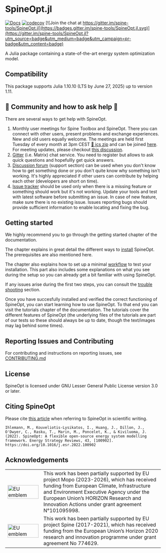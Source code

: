 # SpineOpt.jl

[![Docs](https://img.shields.io/badge/docs-stable-blue.svg)](https://spine-tools.github.io/SpineOpt.jl/latest/index.html)
[![codecov](https://codecov.io/gh/spine-tools/SpineOpt.jl/branch/master/graph/badge.svg)](https://codecov.io/gh/spine-tools/SpineOpt.jl) [![Join the chat at https://gitter.im/spine-tools/SpineOpt.jl](https://badges.gitter.im/spine-tools/SpineOpt.jl.svg)](https://gitter.im/spine-tools/SpineOpt.jl?utm_source=badge&utm_medium=badge&utm_campaign=pr-badge&utm_content=badge)

A Julia package containing a state-of-the-art energy system optimization model.

## Compatibility

This package supports Julia 1.10.10 (LTS by June 27, 2025) up to version 1.11.

## :loudspeaker: Community and how to ask help :rocket:

There are several ways to get help with SpineOpt.

1. Monthly user meetings for Spine Toolbox and SpineOpt. There you can connect with other users, present problems and exchange experiences. New and old users equally welcome. The meetings are held first Tuesday of every month at 3pm CEST [:calendar: ics zip](https://github.com/spine-tools/SpineOpt.jl/blob/master/SpineTools_user_meeting.ics) and can be joined [here](https://teams.microsoft.com/l/meetup-join/19%3ameeting_ZDBkZjBhNmEtMGFmZi00ZDllLWE4ZmQtMWJhMWZjYjUyNDUy%40thread.v2/0?context=%7b%22Tid%22%3a%223973589b-9e40-4eb5-800e-b0b6383d1621%22%2c%22Oid%22%3a%224c379655-31a5-4c3e-b6d6-b61817a44e14%22%7d). For meeting updates, please checkout [this discussion](https://github.com/spine-tools/SpineOpt.jl/discussions/849).
2. [Gitter](https://app.gitter.im/#/room/#spine-tools_community:gitter.im) (i.e. Matrix) chat service. You need to register but allows to ask quick questions and hopefullly get quick answers.
3. [Discussion forum](https://github.com/spine-tools/SpineOpt.jl/discussions/categories/support) (support section) can be used when you don't know how to get something done or you don't quite know why something isn't working. It's highly appreciated if other users can contribute by helping each other (developers are short on time).
4. [Issue tracker](https://github.com/spine-tools/SpineOpt.jl/issues) should be used only when there is a missing feature or something should work but it's not working. Update your tools and test with latest software before submitting an issue. In case of new feature, make sure there is no existing issue. Issues reporting bugs should provide sufficient information to enable locating and fixing the bug.

## Getting started

We highly recommend you to go through the getting started chapter of the documentation.

The chapter explains in great detail the different ways to [install](https://spine-tools.github.io/SpineOpt.jl/latest/getting_started/installation/) SpineOpt. The prerequisites are also mentioned here.

The chapter also explains how to set up a minimal [workflow](https://spine-tools.github.io/SpineOpt.jl/latest/getting_started/recommended_workflow/) to test your installation. This part also includes some explanations on what you see during the setup so you can already get a bit familiar with using SpineOpt.

If any issues arise during the first two steps, you can consult the [trouble shooting](https://spine-tools.github.io/SpineOpt.jl/latest/getting_started/troubleshooting/) section.

Once you have succesfully installed and verified the correct functioning of SpineOpt, you can start learning how to use SpineOpt. To that end you can visit the tutorials chapter of the documentation. The tutorials cover the different features of SpineOpt (the underlying files of the tutorials are part of our tests so these should always be up to date, though the text/images may lag behind some times).

## Reporting Issues and Contributing

For contributing and instructions on reporting issues, see [CONTRIBUTING.md](CONTRIBUTING.md)

## License

SpineOpt is licensed under GNU Lesser General Public License version 3.0 or later.

## Citing SpineOpt

Please cite [this article](https://doi.org/10.1016/j.esr.2022.100902) when referring to SpineOpt in scientific writing.

`Ihlemann, M., Kouveliotis-Lysikatos, I., Huang, J., Dillon, J., O'Dwyer, C., Rasku, T., Marin, M., Poncelet, K., & Kiviluoma, J. (2022). SpineOpt: A flexible open-source energy system modelling framework. Energy Strategy Reviews, 43, [100902]. https://doi.org/10.1016/j.esr.2022.100902`

## Acknowledgements

<center>
<table width=500px frame="none">
<tr>
<td valign="middle" width=100px>
<img src=docs/src/figs/eu-emblem-low-res.jpg alt="EU emblem" width=100%></td>
<td valign="middle">This work has been partially supported by EU project Mopo (2023-2026), which has received funding from European Climate, Infrastructure and Environment Executive Agency under the European Union’s HORIZON Research and Innovation Actions under grant agreement N°101095998.</td>
<tr>
<td valign="middle" width=100px>
<img src=docs/src/figs/eu-emblem-low-res.jpg alt="EU emblem" width=100%></td>
<td valign="middle">This work has been partially supported by EU project Spine (2017-2021), which has received funding from the European Union’s Horizon 2020 research and innovation programme under grant agreement No 774629.</td>
</table>
</center>
